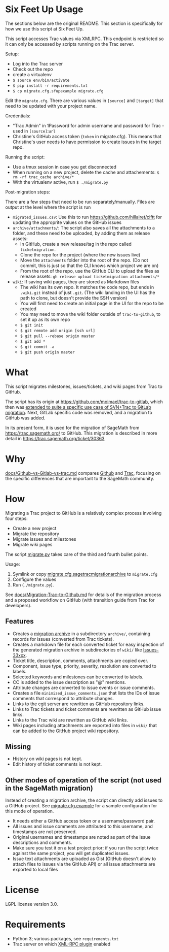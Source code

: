 Six Feet Up Usage
=================

The sections below are the original README. This section is specifically for how we use this script at Six Feet Up.

This script accesses Trac values via XMLRPC. This endpoint is restricted so it can only be accessed by scripts running on the Trac server.

Setup:
* Log into the Trac server
* Check out the repo
* create a virtualenv
* `$ source env/bin/activate`
* `$ pip install -r requirements.txt`
* `$ cp migrate.cfg.sfupexample migrate.cfg`

Edit the `migrate.cfg`. There are various values in `[source]` and `[target]` that need to be updated with your project name.

Credentials:
* "Trac Admin" in 1Password for admin username and password for Trac - used in `[source]`:`url`
* Christine's GitHub access token (`token` in migrate.cfg). This means that Christine's user needs to have permission to create issues in the target repo.

Running the script:
* Use a tmux session in case you get disconnected
* When running on a new project, delete the cache and attachements: `$ rm -rf trac_cache archive/*`
* With the virtualenv active, run `$ ./migrate.py`

Post-migration steps:

There are a few steps that need to be run separately/manually. Files are output at the level where the script is run

* `migrated_issues.csv`:  Use this to run https://github.com/hillairet/ciftt for updating the approprite values on the GitHub issues
* `archive/attachments/`: The script also saves all the attachments to a folder, and these need to be uploaded, by adding them as release assets:
  * In GitHub, create a new release/tag in the repo called `ticketmigration`.
  * Clone the repo for the project (where the new issues live)
  * Move the `attachments` folder into the root of the repo. (Do not commit, this is just so that the CLI knows which project we are on)
  * From the root of the repo, use the GitHub CLI to upload the files as release assets: `gh release upload ticketmigration attachments/*`
* `wiki`: If saving wiki pages, they are stored as Markdown files
  * The wiki has its own repo. It matches the code repo, but ends in `.wiki.git` instead of just `.git`. (The wiki landing in the UI has the path to clone, but doesn't provide the SSH version)
  * You will first need to create an initial page in the UI for the repo to be created
  * You may need to move the wiki folder outside of `trac-to-github`, to set it up as its own repo
  * `$ git init`
  * `$ git remote add origin [ssh url]`
  * `$ git pull --rebase origin master`
  * `$ git add *`
  * `$ git commit -a`
  * `$ git push origin master`

What
=====

This script migrates milestones, issues/tickets, and wiki pages from Trac to GitHub.

The script has its origin at https://github.com/moimael/trac-to-gitlab,
which then was [extended to suite a specific use case of SVN+Trac to GitLab migration](https://www.gams.com/~stefan/svn2git/).
Next, GitLab specific code was removed, and a migration to GitHub was added.

In its present form, it is used for the migration of SageMath from
https://trac.sagemath.org/ to GitHub. This migration is described in more detail in
https://trac.sagemath.org/ticket/30363

Why
===

[docs/Github-vs-Gitlab-vs-trac.md](docs/Github-vs-Gitlab-vs-trac.md) compares
[Github](https://github.com/) and [Trac](https://trac.sagemath.org/),
focusing on the specific differences that are important to the SageMath
community.

How
====

Migrating a Trac project to GitHub is a relatively complex process involving four steps:

 * Create a new project
 * Migrate the repository
 * Migrate issues and milestones
 * Migrate wiki pages

The script [migrate.py](./migrate.py) takes care of the third and fourth bullet points.

Usage:

  1. Symlink or copy [migrate.cfg.sagetracmigrationarchive](./migrate.cfg.sagetracmigrationarchive) to ```migrate.cfg```
  2. Configure the values
  3. Run (```./migrate.py```).

See [docs/Migration-Trac-to-Github.md](docs/Migration-Trac-to-Github.md) for details of the migration process
and a proposed workflow on GitHub (with transition guide from Trac for developers).

Features
--------

 * Creates a [migration archive](https://github.github.com/enterprise-migrations/#/./2.1-export-archive-format)
   in a subdirectory ``archive/``, containing records for issues (converted from Trac tickets).
 * Creates a markdown file for each converted ticket for easy inspection of the generated migration archive
   in subdirectories of ``wiki/`` like [Issues-33xxx](https://github.com/sagemath/trac_to_gh/tree/main/Issues-33xxx).
 * Ticket title, description, comments, attachments are copied over.
 * Component, issue type, priority, severity, resolution are converted to labels.
 * Selected keywords and milestones can be converted to labels.
 * CC is added to the issue description as "@" mentions.
 * Attribute changes are converted to issue events or issue comments.
 * Creates a file ``minimized_issue_comments.json`` that lists the IDs of issue comments that
   correspond to attribute changes.
 * Links to the cgit server are rewritten as GitHub repository links.
 * Links to Trac tickets and ticket comments are rewritten as GitHub issue links.
 * Links to the Trac wiki are rewritten as GitHub wiki links.
 * Wiki pages including attachments are exported into files in ``wiki/`` that can be
   added to the GitHub project wiki repository.

Missing
-------

 * History on wiki pages is not kept.
 * Edit history of ticket comments is not kept.

Other modes of operation of the script (not used in the SageMath migration)
---------------------------------------------------------------------------

Instead of creating a migration archive, the script can directly add issues to a GitHub project.
See [migrate.cfg.example](./migrate.cfg.example) for a sample configuration for this mode of operation.

 * It needs either a GitHub access token or a username/password pair.
 * All issues and issue comments are attributed to this username, and timestamps are not preserved.
 * Original usernames and timestamps are noted as part of the Issue descriptions and comments.
 * Make sure you test it on a test project prior; if you run the script twice against the same project,
   you will get duplicated issues.
 * Issue text attachments are uploaded as Gist (GitHub doesn't allow to attach files to issues via the GitHub API)
   or all issue attachments are exported to local files


License
=======

LGPL license version 3.0.

Requirements
==============

 * Python 3; various packages, see ```requirements.txt```
 * Trac server on which [XML-RPC plugin](http://trac-hacks.org/wiki/XmlRpcPlugin) enabled
